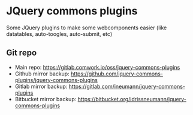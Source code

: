 # JQuery commons plugins

Some JQuery plugins to make some webcomponents easier (like datatables, auto-toogles, auto-submit, etc)

## Git repo

* Main repo: https://gitlab.comwork.io/oss/jquery-commons-plugins
* Github mirror backup: https://github.com/jquery-commons-plugins/jquery-commons-plugins
* Gitlab mirror backup: https://gitlab.com/ineumann/jquery-commons-plugins
* Bitbucket mirror backup: https://bitbucket.org/idrissneumann/jquery-commons-plugins
